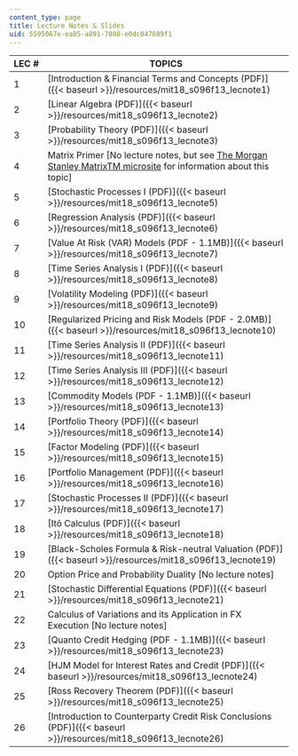 ```yaml
---
content_type: page
title: Lecture Notes & Slides
uid: 5595067e-ea85-a891-7808-e0dc047689f1
---
```


| LEC # | TOPICS |
| --- | --- |
| 1 | [Introduction & Financial Terms and Concepts (PDF)]({{< baseurl >}}/resources/mit18_s096f13_lecnote1) |
| 2 | [Linear Algebra (PDF)]({{< baseurl >}}/resources/mit18_s096f13_lecnote2) |
| 3 | [Probability Theory (PDF)]({{< baseurl >}}/resources/mit18_s096f13_lecnote3) |
| 4 | Matrix Primer \[No lecture notes, but see [The Morgan Stanley MatrixTM microsite](http://www.morganstanley.com/matrixinfo/) for information about this topic\] |
| 5 | [Stochastic Processes I (PDF)]({{< baseurl >}}/resources/mit18_s096f13_lecnote5) |
| 6 | [Regression Analysis (PDF)]({{< baseurl >}}/resources/mit18_s096f13_lecnote6) |
| 7 | [Value At Risk (VAR) Models (PDF - 1.1MB)]({{< baseurl >}}/resources/mit18_s096f13_lecnote7) |
| 8 | [Time Series Analysis I (PDF)]({{< baseurl >}}/resources/mit18_s096f13_lecnote8) |
| 9 | [Volatility Modeling (PDF)]({{< baseurl >}}/resources/mit18_s096f13_lecnote9) |
| 10 | [Regularized Pricing and Risk Models (PDF - 2.0MB)]({{< baseurl >}}/resources/mit18_s096f13_lecnote10) |
| 11 | [Time Series Analysis II (PDF)]({{< baseurl >}}/resources/mit18_s096f13_lecnote11) |
| 12 | [Time Series Analysis III (PDF)]({{< baseurl >}}/resources/mit18_s096f13_lecnote12) |
| 13 | [Commodity Models (PDF - 1.1MB)]({{< baseurl >}}/resources/mit18_s096f13_lecnote13) |
| 14 | [Portfolio Theory (PDF)]({{< baseurl >}}/resources/mit18_s096f13_lecnote14) |
| 15 | [Factor Modeling (PDF)]({{< baseurl >}}/resources/mit18_s096f13_lecnote15) |
| 16 | [Portfolio Management (PDF)]({{< baseurl >}}/resources/mit18_s096f13_lecnote16) |
| 17 | [Stochastic Processes II (PDF)]({{< baseurl >}}/resources/mit18_s096f13_lecnote17) |
| 18 | [Itō Calculus (PDF)]({{< baseurl >}}/resources/mit18_s096f13_lecnote18) |
| 19 | [Black-Scholes Formula & Risk-neutral Valuation (PDF)]({{< baseurl >}}/resources/mit18_s096f13_lecnote19) |
| 20 | Option Price and Probability Duality \[No lecture notes\] |
| 21 | [Stochastic Differential Equations (PDF)]({{< baseurl >}}/resources/mit18_s096f13_lecnote21) |
| 22 | Calculus of Variations and its Application in FX Execution \[No lecture notes\] |
| 23 | [Quanto Credit Hedging (PDF - 1.1MB)]({{< baseurl >}}/resources/mit18_s096f13_lecnote23) |
| 24 | [HJM Model for Interest Rates and Credit (PDF)]({{< baseurl >}}/resources/mit18_s096f13_lecnote24) |
| 25 | [Ross Recovery Theorem (PDF)]({{< baseurl >}}/resources/mit18_s096f13_lecnote25) |
| 26 | [Introduction to Counterparty Credit Risk Conclusions (PDF)]({{< baseurl >}}/resources/mit18_s096f13_lecnote26)